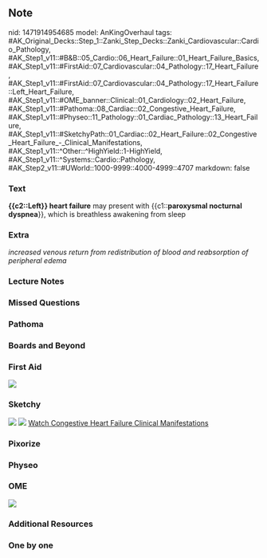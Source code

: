 ## Note
nid: 1471914954685
model: AnKingOverhaul
tags: #AK_Original_Decks::Step_1::Zanki_Step_Decks::Zanki_Cardiovascular::Cardio_Pathology, #AK_Step1_v11::#B&B::05_Cardio::06_Heart_Failure::01_Heart_Failure_Basics, #AK_Step1_v11::#FirstAid::07_Cardiovascular::04_Pathology::17_Heart_Failure, #AK_Step1_v11::#FirstAid::07_Cardiovascular::04_Pathology::17_Heart_Failure::Left_Heart_Failure, #AK_Step1_v11::#OME_banner::Clinical::01_Cardiology::02_Heart_Failure, #AK_Step1_v11::#Pathoma::08_Cardiac::02_Congestive_Heart_Failure, #AK_Step1_v11::#Physeo::11_Pathology::01_Cardiac_Pathology::13_Heart_Failure, #AK_Step1_v11::#SketchyPath::01_Cardiac::02_Heart_Failure::02_Congestive_Heart_Failure_-_Clinical_Manifestations, #AK_Step1_v11::^Other::^HighYield::1-HighYield, #AK_Step1_v11::^Systems::Cardio::Pathology, #AK_Step2_v11::#UWorld::1000-9999::4000-4999::4707
markdown: false

### Text
<div>
  <b>{{c2::Left}} heart failure</b> may present with
  {{c1::<b>paroxysmal nocturnal dyspnea</b>}}, which is breathless
  awakening from sleep
</div>

### Extra
<i>increased venous return from redistribution of blood and
reabsorption of peripheral edema</i>

### Lecture Notes


### Missed Questions


### Pathoma


### Boards and Beyond


### First Aid
<img src="tmpQ4Z7Tp.png">

### Sketchy
<img src="8%20(1)_1566160514431.jpg"> <img src=
"Zoverall%20picture%20(22)_1566160514431.jpg"> <a href=
"https://dashboard.sketchy.com/study/medical/courses/medical-pathophysiology/units/medical-pathophysiology-cardiac/videos/medical-pathophysiology-cardiac-heart-failure-congestive-heart-failure-clinical-manifestations?utm_source=anki&utm_medium=partnership&utm_campaign=february_update&utm_content=medical">
Watch Congestive Heart Failure Clinical Manifestations</a>

### Pixorize


### Physeo


### OME
<div class="ome-widget">
  <a href=
  "https://onlinemeded.org/spa/cardiology/heart-failure/acquire?ref=anki">
  <img src="_OME_AnkiFlashcards_Lesson_5.png"></a>
</div>

### Additional Resources


### One by one

